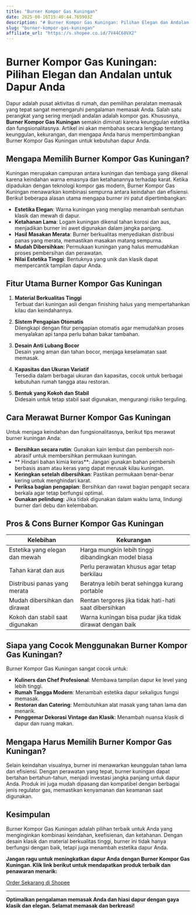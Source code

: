 ```yaml
---
title: "Burner Kompor Gas Kuningan"
date: 2025-08-16T15:40:44.765903Z
description: "# Burner Kompor Gas Kuningan: Pilihan Elegan dan Andalan untuk Dapur Anda..."
slug: "burner-kompor-gas-kuningan"
affiliate_url: "https://s.shopee.co.id/7V44C68VX2"
---
```

# Burner Kompor Gas Kuningan: Pilihan Elegan dan Andalan untuk Dapur Anda

Dapur adalah pusat aktivitas di rumah, dan pemilihan peralatan memasak yang tepat sangat memengaruhi pengalaman memasak Anda. Salah satu perangkat yang sering menjadi andalan adalah kompor gas. Khususnya, **Burner Kompor Gas Kuningan** semakin diminati karena keunggulan estetika dan fungsionalitasnya. Artikel ini akan membahas secara lengkap tentang keunggulan, kekurangan, dan mengapa Anda harus mempertimbangkan Burner Kompor Gas Kuningan untuk kebutuhan dapur Anda.

## Mengapa Memilih Burner Kompor Gas Kuningan?

Kuningan merupakan campuran antara kuningan dan tembaga yang dikenal karena keindahan warna emasnya dan ketahanannya terhadap karat. Ketika dipadukan dengan teknologi kompor gas modern, Burner Kompor Gas Kuningan menawarkan kombinasi sempurna antara keindahan dan efisiensi. Berikut beberapa alasan utama mengapa burner ini patut dipertimbangkan:

- **Estetika Elegan**: Warna kuningan yang mengilap menambah sentuhan klasik dan mewah di dapur.
- **Ketahanan Lama**: Logam kuningan dikenal tahan korosi dan aus, menjadikan burner ini awet digunakan dalam jangka panjang.
- **Hasil Masakan Merata**: Burner berkualitas menyediakan distribusi panas yang merata, memastikan masakan matang sempurna.
- **Mudah Dibersihkan**: Permukaan kuningan yang halus memudahkan proses pembersihan dan perawatan.
- **Nilai Estetika Tinggi**: Bentuknya yang unik dan klasik dapat mempercantik tampilan dapur Anda.

## Fitur Utama Burner Kompor Gas Kuningan

1. **Material Berkualitas Tinggi**  
   Terbuat dari kuningan asli dengan finishing halus yang mempertahankan kilau dan keindahannya.

2. **Sistem Pengapian Otomatis**  
   Dilengkapi dengan fitur pengapian otomatis agar memudahkan proses menyalakan api tanpa perlu bahan bakar tambahan.

3. **Desain Anti Lubang Bocor**  
   Desain yang aman dan tahan bocor, menjaga keselamatan saat memasak.

4. **Kapasitas dan Ukuran Variatif**  
   Tersedia dalam berbagai ukuran dan kapasitas, cocok untuk berbagai kebutuhan rumah tangga atau restoran.

5. **Bentuk yang Kokoh dan Stabil**  
   Didesain untuk tetap stabil saat digunakan, mengurangi risiko terguling.

## Cara Merawat Burner Kompor Gas Kuningan

Untuk menjaga keindahan dan fungsionalitasnya, berikut tips merawat burner kuningan Anda:

- **Bersihkan secara rutin**: Gunakan kain lembut dan pembersih non-abrasif untuk membersihkan permukaan kuningan.
- ** Hindari bahan kimia keras**: Jangan gunakan bahan pembersih berbasis asam atau keras yang dapat merusak kilau kuningan.
- **Keringkan setelah dibersihkan**: Pastikan permukaan benar-benar kering untuk menghindari karat.
- **Periksa bagian pengapian**: Bersihkan dan rawat bagian pengapit secara berkala agar tetap berfungsi optimal.
- **Gunakan pelindung**: Jika tidak digunakan dalam waktu lama, lindungi burner dari debu dan kelembaban.

## Pros & Cons Burner Kompor Gas Kuningan

| **Kelebihan** | **Kekurangan** |
|----------------|----------------|
| Estetika yang elegan dan mewah | Harga mungkin lebih tinggi dibandingkan model biasa |
| Tahan karat dan aus | Perlu perawatan khusus agar tetap berkilau |
| Distribusi panas yang merata | Beratnya lebih berat sehingga kurang portable |
| Mudah dibersihkan dan dirawat | Rentan tergores jika tidak hati-hati saat dibersihkan |
| Kokoh dan stabil saat digunakan | Warna kuningan bisa pudar jika tidak dirawat dengan baik |

## Siapa yang Cocok Menggunakan Burner Kompor Gas Kuningan?

Burner Kompor Gas Kuningan sangat cocok untuk:

- **Kuliners dan Chef Profesional**: Membawa tampilan dapur ke level yang lebih tinggi.
- **Rumah Tangga Modern**: Menambah estetika dapur sekaligus fungsi memasak.
- **Restoran dan Catering**: Membutuhkan alat masak yang tahan lama dan menarik.
- **Penggemar Dekorasi Vintage dan Klasik**: Menambah nuansa klasik di dapur dan ruang makan.

## Mengapa Harus Memilih Burner Kompor Gas Kuningan?

Selain keindahan visualnya, burner ini menawarkan keunggulan tahan lama dan efisiensi. Dengan perawatan yang tepat, burner kuningan dapat bertahan bertahun-tahun, menjadi investasi jangka panjang untuk dapur Anda. Produk ini juga mudah dipasang dan kompatibel dengan berbagai jenis regulator gas, memastikan kenyamanan dan keamanan saat digunakan.

## Kesimpulan

Burner Kompor Gas Kuningan adalah pilihan terbaik untuk Anda yang menginginkan kombinasi keindahan, keefisienan, dan ketahanan. Dengan desain klasik dan material berkualitas tinggi, burner ini tidak hanya berfungsi dengan baik, tetapi juga menambah estetika dapur Anda.

**Jangan ragu untuk meningkatkan dapur Anda dengan Burner Kompor Gas Kuningan. Klik link berikut untuk mendapatkan produk terbaik dan penawaran menarik:**

[Order Sekarang di Shopee](https://s.shopee.co.id/7V44C68VX2)

---

**Optimalkan pengalaman memasak Anda dan hiasi dapur dengan gaya klasik dan elegan. Selamat memasak dan berkreasi!**